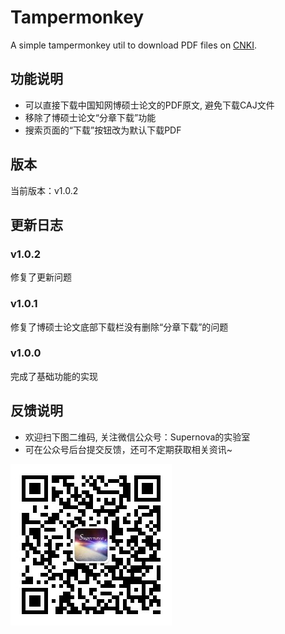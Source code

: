 # Tampermonkey
A simple tampermonkey util to download PDF files on [CNKI](www.cnki.net).

## 功能说明

- 可以直接下载中国知网博硕士论文的PDF原文, 避免下载CAJ文件
- 移除了博硕士论文“分章下载”功能
- 搜索页面的“下载”按钮改为默认下载PDF

## 版本

当前版本：v1.0.2

## 更新日志

### v1.0.2

修复了更新问题

### v1.0.1

修复了博硕士论文底部下载栏没有删除“分章下载”的问题

### v1.0.0

完成了基础功能的实现

## 反馈说明

- 欢迎扫下图二维码, 关注微信公众号：Supernova的实验室
- 可在公众号后台提交反馈，还可不定期获取相关资讯~

![](images/qrcode_for_gh_ae9a9c4a8f7c_258.jpg)
